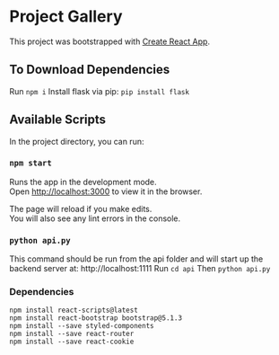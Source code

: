 # Project Gallery

This project was bootstrapped with [Create React App](https://github.com/facebook/create-react-app).

## To Download Dependencies 
Run ```npm i```
Install flask via pip: `pip install flask`

## Available Scripts

In the project directory, you can run:

### `npm start`

Runs the app in the development mode.\
Open [http://localhost:3000](http://localhost:3000) to view it in the browser.

The page will reload if you make edits.\
You will also see any lint errors in the console.

### `python api.py`

This command should be run from the api folder and will start up the backend server at: http://localhost:1111
Run ```cd api```
Then ```python api.py```

### Dependencies

```
npm install react-scripts@latest
npm install react-bootstrap bootstrap@5.1.3
npm install --save styled-components
npm install --save react-router
npm install --save react-cookie
```
